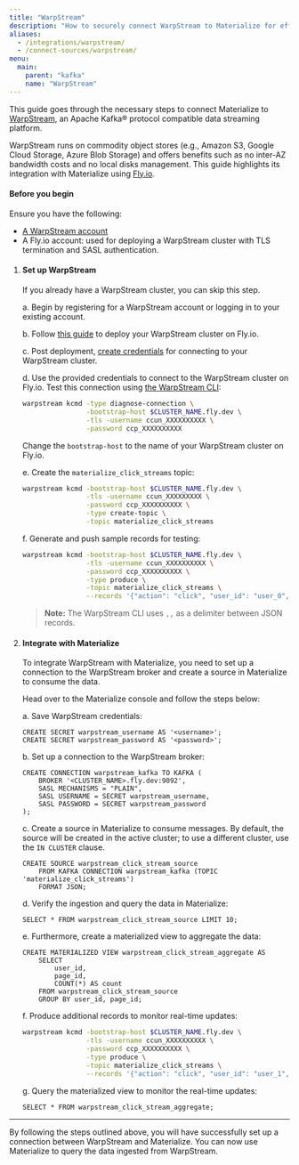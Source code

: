 ```yaml
---
title: "WarpStream"
description: "How to securely connect WarpStream to Materialize for efficient data streaming."
aliases:
  - /integrations/warpstream/
  - /connect-sources/warpstream/
menu:
  main:
    parent: "kafka"
    name: "WarpStream"
---
```


[//]: # "TODO(morsapaes) The Kafka guides need to be rewritten for consistency
with the Postgres ones. We should include spill to disk in the guidance then."

This guide goes through the necessary steps to connect Materialize to
[WarpStream](https://www.warpstream.com/), an Apache Kafka® protocol compatible
data streaming platform.

WarpStream runs on commodity object stores (e.g., Amazon S3, Google Cloud
Storage, Azure Blob Storage) and offers benefits such as no inter-AZ bandwidth
costs and no local disks management. This guide highlights its integration with
Materialize using [Fly.io](https://fly.io/).

#### Before you begin

Ensure you have the following:

-   [A WarpStream account](https://console.warpstream.com/signup)
-   A Fly.io account: used for deploying a WarpStream cluster with TLS termination
    and SASL authentication.

1. #### Set up WarpStream

    If you already have a WarpStream cluster, you can skip this step.

    a. Begin by registering for a WarpStream account or logging in to your
    existing account.

    b. Follow [this guide](https://github.com/warpstreamlabs/warpstream-fly-io-template)
    to deploy your WarpStream cluster on Fly.io.

    c. Post deployment, [create credentials](https://docs.warpstream.com/warpstream/how-to/configure-the-warpstream-agent-for-production/configure-authentication-for-the-warpstream-agent#sasl-authentication)
    for connecting to your WarpStream cluster.

    d. Use the provided credentials to connect to the WarpStream cluster on
    Fly.io. Test this connection using [the WarpStream CLI](https://docs.warpstream.com/warpstream/install-the-warpstream-agent):

    ```bash
    warpstream kcmd -type diagnose-connection \
                    -bootstrap-host $CLUSTER_NAME.fly.dev \
                    -tls -username ccun_XXXXXXXXXX \
                    -password ccp_XXXXXXXXXX
    ```

    Change the `bootstrap-host` to the name of your WarpStream cluster on
    Fly.io.

    e. Create the `materialize_click_streams` topic:

    ```bash
    warpstream kcmd -bootstrap-host $CLUSTER_NAME.fly.dev \
                    -tls -username ccun_XXXXXXXXX \
                    -password ccp_XXXXXXXXXX \
                    -type create-topic \
                    -topic materialize_click_streams
    ```

    f. Generate and push sample records for testing:

    ```bash
    warpstream kcmd -bootstrap-host $CLUSTER_NAME.fly.dev \
                    -tls -username ccun_XXXXXXXXXX \
                    -password ccp_XXXXXXXXXX \
                    -type produce \
                    -topic materialize_click_streams \
                    --records '{"action": "click", "user_id": "user_0", "page_id": "home"},,{"action": "hover", "user_id": "user_0", "page_id": "home"},,{"action": "scroll", "user_id": "user_0", "page_id": "home"}'
    ```

    > **Note:** The WarpStream CLI uses `,,` as a delimiter between JSON records.

2. #### Integrate with Materialize

    To integrate WarpStream with Materialize, you need to set up a connection to
    the WarpStream broker and create a source in Materialize to consume the
    data.

    Head over to the Materialize console and follow the steps below:

    a. Save WarpStream credentials:

    ```mzsql
    CREATE SECRET warpstream_username AS '<username>';
    CREATE SECRET warpstream_password AS '<password>';
    ```

    b. Set up a connection to the WarpStream broker:

    ```mzsql
    CREATE CONNECTION warpstream_kafka TO KAFKA (
        BROKER '<CLUSTER_NAME>.fly.dev:9092',
        SASL MECHANISMS = "PLAIN",
        SASL USERNAME = SECRET warpstream_username,
        SASL PASSWORD = SECRET warpstream_password
    );
    ```

    c. Create a source in Materialize to consume messages. By default, the
    source will be created in the active cluster; to use a different cluster,
    use the `IN CLUSTER` clause.

    ```mzsql
    CREATE SOURCE warpstream_click_stream_source
        FROM KAFKA CONNECTION warpstream_kafka (TOPIC 'materialize_click_streams')
        FORMAT JSON;
    ```

    d. Verify the ingestion and query the data in Materialize:

    ```mzsql
    SELECT * FROM warpstream_click_stream_source LIMIT 10;
    ```

    e. Furthermore, create a materialized view to aggregate the data:

    ```mzsql
    CREATE MATERIALIZED VIEW warpstream_click_stream_aggregate AS
        SELECT
            user_id,
            page_id,
            COUNT(*) AS count
        FROM warpstream_click_stream_source
        GROUP BY user_id, page_id;
    ```

    f. Produce additional records to monitor real-time updates:

    ```bash
    warpstream kcmd -bootstrap-host $CLUSTER_NAME.fly.dev \
                    -tls -username ccun_XXXXXXXXXX \
                    -password ccp_XXXXXXXXXX \
                    -type produce \
                    -topic materialize_click_streams \
                    --records '{"action": "click", "user_id": "user_1", "page_id": "home"}'
    ```

    g. Query the materialized view to monitor the real-time updates:

    ```mzsql
    SELECT * FROM warpstream_click_stream_aggregate;
    ```

---

By following the steps outlined above, you will have successfully set up a
connection between WarpStream and Materialize. You can now use Materialize to
query the data ingested from WarpStream.
